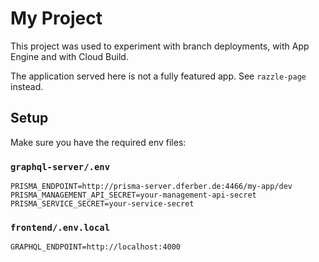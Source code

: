 # My Project

This project was used to experiment with branch deployments, with App Engine and with Cloud Build.

The application served here is not a fully featured app. See `razzle-page` instead.

## Setup

Make sure you have the required env files:

### `graphql-server/.env`

```
PRISMA_ENDPOINT=http://prisma-server.dferber.de:4466/my-app/dev
PRISMA_MANAGEMENT_API_SECRET=your-management-api-secret
PRISMA_SERVICE_SECRET=your-service-secret
```

### `frontend/.env.local`

```
GRAPHQL_ENDPOINT=http://localhost:4000
```
